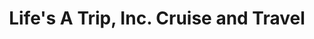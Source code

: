 ---
title: "Life's A Trip, Inc. Cruise and Travel"
url: /burtonsville/lifes-a-trip-inc-cruise-and-travel/
shop: travel agency
---